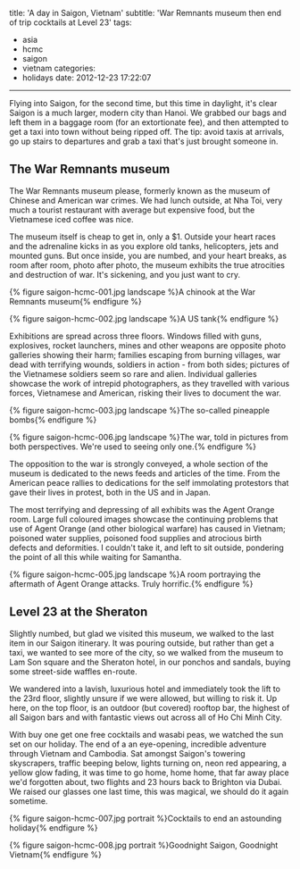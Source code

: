 title: 'A day in Saigon, Vietnam'
subtitle: 'War Remnants museum then end of trip cocktails at Level 23'
tags:
  - asia
  - hcmc
  - saigon
  - vietnam
categories:
  - holidays
date: 2012-12-23 17:22:07
---

Flying into Saigon, for the second time, but this time in daylight, it's clear Saigon is a much larger, modern city than Hanoi. We grabbed our bags and left them in a baggage room (for an extortionate fee), and then attempted to get a taxi into town without being ripped off. The tip: avoid taxis at arrivals, go up stairs to departures and grab a taxi that's just brought someone in.

## The War Remnants museum

The War Remnants museum please, formerly known as the museum of Chinese and American war crimes. We had lunch outside, at Nha Toi, very much a tourist restaurant with average but expensive food, but the Vietnamese iced coffee was nice.

The museum itself is cheap to get in, only a $1. Outside your heart races and the adrenaline kicks in as you explore old tanks, helicopters, jets and mounted guns. But once inside, you are numbed, and your heart breaks, as room after room, photo after photo, the museum exhibits the true atrocities and destruction of war. It's sickening, and you just want to cry.

{% figure saigon-hcmc-001.jpg landscape %}A chinook at the War Remnants museum{% endfigure %}

{% figure saigon-hcmc-002.jpg landscape %}A US tank{% endfigure %}

Exhibitions are spread across three floors. Windows filled with guns, explosives, rocket launchers, mines and other weapons are opposite photo galleries showing their harm; families escaping from burning villages, war dead with terrifying wounds, soldiers in action - from both sides; pictures of the Vietnamese soldiers seem so rare and alien. Individual galleries showcase the work of intrepid photographers, as they travelled with various forces, Vietnamese and American, risking their lives to document the war.

{% figure saigon-hcmc-003.jpg landscape %}The so-called pineapple bombs{% endfigure %}

{% figure saigon-hcmc-006.jpg landscape %}The war, told in pictures from both perspectives. We're used to seeing only one.{% endfigure %}

The opposition to the war is strongly conveyed, a whole section of the museum is dedicated to the news feeds and articles of the time. From the American peace rallies to dedications for the self immolating protestors that gave their lives in protest, both in the US and in Japan.

The most terrifying and depressing of all exhibits was the Agent Orange room. Large full coloured images showcase the continuing problems that use of Agent Orange (and other biological warfare) has caused in Vietnam; poisoned water supplies, poisoned food supplies and atrocious birth defects and deformities. I couldn't take it, and left to sit outside, pondering the point of all this while waiting for Samantha.

{% figure saigon-hcmc-005.jpg landscape %}A room portraying the aftermath of Agent Orange attacks. Truly horrific.{% endfigure %}

## Level 23 at the Sheraton

Slightly numbed, but glad we visited this museum, we walked to the last item in our Saigon itinerary. It was pouring outside, but rather than get a taxi, we wanted to see more of the city, so we walked from the museum to Lam Son square and the Sheraton hotel, in our ponchos and sandals, buying some street-side waffles en-route.

We wandered into a lavish, luxurious hotel and immediately took the lift to the 23rd floor, slightly unsure if we were allowed, but willing to risk it. Up here, on the top floor, is an outdoor (but covered) rooftop bar, the highest of all Saigon bars and with fantastic views out across all of Ho Chi Minh City.

With buy one get one free cocktails and wasabi peas, we watched the sun set on our holiday. The end of a an eye-opening, incredible adventure through Vietnam and Cambodia. Sat amongst Saigon's towering skyscrapers, traffic beeping below, lights turning on, neon red appearing, a yellow glow fading, it was time to go home, home home, that far away place we'd forgotten about, two flights and 23 hours back to Brighton via Dubai. We raised our glasses one last time, this was magical, we should do it again sometime.

{% figure saigon-hcmc-007.jpg portrait %}Cocktails to end an astounding holiday{% endfigure %}

{% figure saigon-hcmc-008.jpg portrait %}Goodnight Saigon, Goodnight Vietnam{% endfigure %}
